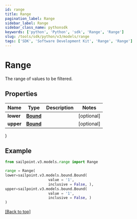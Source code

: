 ```yaml
---
id: range
title: Range
pagination_label: Range
sidebar_label: Range
sidebar_class_name: pythonsdk
keywords: ['python', 'Python', 'sdk', 'Range', 'Range']
slug: /tools/sdk/python/v3/models/range
tags: ['SDK', 'Software Development Kit', 'Range', 'Range']
---
```


# Range

The range of values to be filtered.

## Properties

| Name      | Type               | Description | Notes      |
| --------- | ------------------ | ----------- | ---------- |
| **lower** | [**Bound**](bound) |             | [optional] |
| **upper** | [**Bound**](bound) |             | [optional] |

}

## Example

```python
from sailpoint.v3.models.range import Range

range = Range(
lower=sailpoint.v3.models.bound.Bound(
                    value = '1',
                    inclusive = False, ),
upper=sailpoint.v3.models.bound.Bound(
                    value = '1',
                    inclusive = False, )
)

```

[[Back to top]](#)
